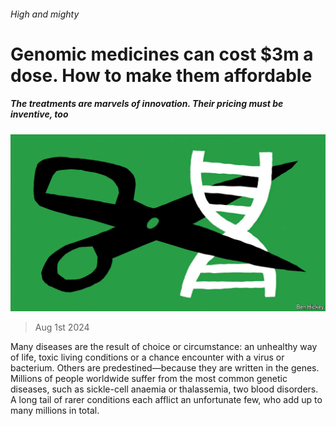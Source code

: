 ###### High and mighty

# Genomic medicines can cost $3m a dose. How to make them affordable 

##### The treatments are marvels of innovation. Their pricing must be inventive, too 

![image](images/20240803_LDD002.jpg) 

> Aug 1st 2024 

Many diseases are the result of choice or circumstance: an unhealthy way of life, toxic living conditions or a chance encounter with a virus or bacterium. Others are predestined—because they are written in the genes. Millions of people worldwide suffer from the most common genetic diseases, such as sickle-cell anaemia or thalassemia, two blood disorders. A long tail of rarer conditions each afflict an unfortunate few, who add up to many millions in total. 


